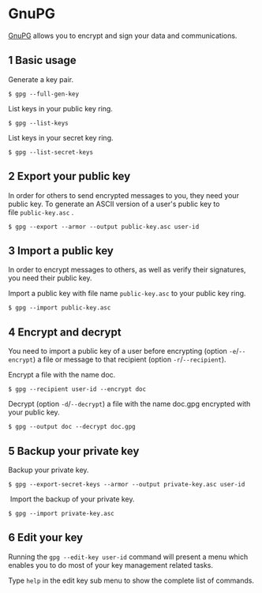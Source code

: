 # GnuPG

[GnuPG](https://wiki.archlinux.org/title/GnuPG) allows you to encrypt and sign your data and communications.
## 1  Basic usage

Generate a key pair.

```shell
$ gpg --full-gen-key
```

List keys in your public key ring.

```shell
$ gpg --list-keys
```

List keys in your secret key ring.

```shell
$ gpg --list-secret-keys
```

## 2  Export your public key

In order for others to send encrypted messages to you, they need your public key. To generate an ASCII version of a user's public key to file `public-key.asc` .

```shell
$ gpg --export --armor --output public-key.asc user-id
```

## 3  Import a public key

In order to encrypt messages to others, as well as verify their signatures, you need their public key.

Import a public key with file name `public-key.asc` to your public key ring.

```shell
$ gpg --import public-key.asc
```

## 4 Encrypt and decrypt

You need to import a public key of a user before encrypting (option `-e`/`--encrypt`) a file or message to that recipient (option `-r`/`--recipient`).

Encrypt a file with the name doc.

```shell
$ gpg --recipient user-id --encrypt doc
```

Decrypt (option `-d`/`--decrypt`) a file with the name doc.gpg encrypted with your public key.

```shell
$ gpg --output doc --decrypt doc.gpg
```

## 5  Backup your private key

Backup your private key.

```shell
$ gpg --export-secret-keys --armor --output private-key.asc user-id
```

 Import the backup of your private key.

```shell
$ gpg --import private-key.asc
```

## 6  Edit your key

Running the `gpg --edit-key user-id` command will present a menu which enables you to do most of your key management related tasks.

Type `help` in the edit key sub menu to show the complete list of commands.